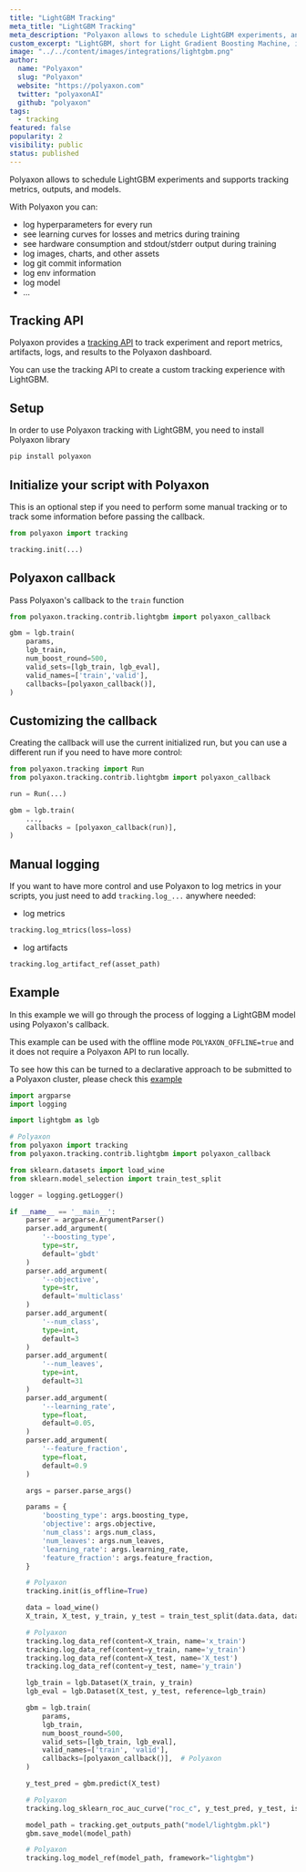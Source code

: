 ```yaml
---
title: "LightGBM Tracking"
meta_title: "LightGBM Tracking"
meta_description: "Polyaxon allows to schedule LightGBM experiments, and supports tracking metrics, outputs, and models natively."
custom_excerpt: "LightGBM, short for Light Gradient Boosting Machine, is a free and open source distributed gradient boosting framework for machine learning originally developed by Microsoft. It is based on decision tree algorithms and used for ranking, classification and other machine learning tasks."
image: "../../content/images/integrations/lightgbm.png"
author:
  name: "Polyaxon"
  slug: "Polyaxon"
  website: "https://polyaxon.com"
  twitter: "polyaxonAI"
  github: "polyaxon"
tags:
  - tracking
featured: false
popularity: 2
visibility: public
status: published
---
```


Polyaxon allows to schedule LightGBM experiments and supports tracking metrics, outputs, and models.

With Polyaxon you can:

 * log hyperparameters for every run
 * see learning curves for losses and metrics during training
 * see hardware consumption and stdout/stderr output during training
 * log images, charts, and other assets
 * log git commit information
 * log env information
 * log model
 * ...

## Tracking API

Polyaxon provides a [tracking API](/docs/experimentation/tracking/) to track experiment and report metrics, artifacts, logs, and results to the Polyaxon dashboard.

You can use the tracking API to create a custom tracking experience with LightGBM.

## Setup

In order to use Polyaxon tracking with LightGBM, you need to install Polyaxon library

```bash
pip install polyaxon
```

## Initialize your script with Polyaxon

This is an optional step if you need to perform some manual tracking or to track some information before passing the callback.

```python
from polyaxon import tracking

tracking.init(...)
```

## Polyaxon callback

Pass Polyaxon's callback to the `train` function

```python
from polyaxon.tracking.contrib.lightgbm import polyaxon_callback

gbm = lgb.train(
    params,
    lgb_train,
    num_boost_round=500,
    valid_sets=[lgb_train, lgb_eval],
    valid_names=['train','valid'],
    callbacks=[polyaxon_callback()],
)
```

## Customizing the callback

Creating the callback will use the current initialized run, but you can use a different run if you need to have more control:

```python
from polyaxon.tracking import Run
from polyaxon.tracking.contrib.lightgbm import polyaxon_callback

run = Run(...)

gbm = lgb.train(
    ...,
    callbacks = [polyaxon_callback(run)],
)
```

## Manual logging

If you want to have more control and use Polyaxon to log metrics in your scripts, you just need to add `tracking.log_...` anywhere needed:

 * log metrics

```python
tracking.log_mtrics(loss=loss)
```

 * log artifacts
 
```python
tracking.log_artifact_ref(asset_path)
```

## Example

In this example we will go through the process of logging a LightGBM model using Polyaxon's callback.

This example can be used with the offline mode `POLYAXON_OFFLINE=true` and it does not require a Polyaxon API to run locally. 

To see how this can be turned to a declarative approach to be submitted to a Polyaxon cluster, please check this [example](https://github.com/polyaxon/polyaxon-examples/tree/master/in_cluster/lightgbm/wine)

```python
import argparse
import logging

import lightgbm as lgb

# Polyaxon
from polyaxon import tracking
from polyaxon.tracking.contrib.lightgbm import polyaxon_callback

from sklearn.datasets import load_wine
from sklearn.model_selection import train_test_split

logger = logging.getLogger()

if __name__ == '__main__':
    parser = argparse.ArgumentParser()
    parser.add_argument(
        '--boosting_type',
        type=str,
        default='gbdt'
    )
    parser.add_argument(
        '--objective',
        type=str,
        default='multiclass'
    )
    parser.add_argument(
        '--num_class',
        type=int,
        default=3
    )
    parser.add_argument(
        '--num_leaves',
        type=int,
        default=31
    )
    parser.add_argument(
        '--learning_rate',
        type=float,
        default=0.05,
    )
    parser.add_argument(
        '--feature_fraction',
        type=float,
        default=0.9
    )

    args = parser.parse_args()

    params = {
        'boosting_type': args.boosting_type,
        'objective': args.objective,
        'num_class': args.num_class,
        'num_leaves': args.num_leaves,
        'learning_rate': args.learning_rate,
        'feature_fraction': args.feature_fraction,
    }

    # Polyaxon
    tracking.init(is_offline=True)

    data = load_wine()
    X_train, X_test, y_train, y_test = train_test_split(data.data, data.target, test_size=0.1)

    # Polyaxon
    tracking.log_data_ref(content=X_train, name='x_train')
    tracking.log_data_ref(content=y_train, name='y_train')
    tracking.log_data_ref(content=X_test, name='X_test')
    tracking.log_data_ref(content=y_test, name='y_train')

    lgb_train = lgb.Dataset(X_train, y_train)
    lgb_eval = lgb.Dataset(X_test, y_test, reference=lgb_train)

    gbm = lgb.train(
        params,
        lgb_train,
        num_boost_round=500,
        valid_sets=[lgb_train, lgb_eval],
        valid_names=['train', 'valid'],
        callbacks=[polyaxon_callback()],  # Polyaxon
    )

    y_test_pred = gbm.predict(X_test)

    # Polyaxon
    tracking.log_sklearn_roc_auc_curve("roc_c", y_test_pred, y_test, is_multi_class=True)

    model_path = tracking.get_outputs_path("model/lightgbm.pkl")
    gbm.save_model(model_path)

    # Polyaxon
    tracking.log_model_ref(model_path, framework="lightgbm")
```

